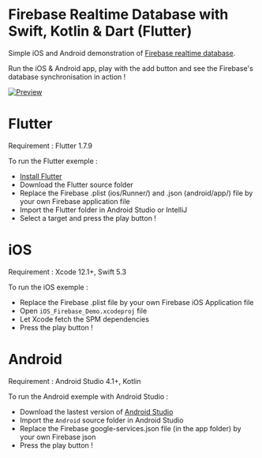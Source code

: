 # Firebase Realtime Database with Swift, Kotlin & Dart (Flutter)

Simple iOS and Android demonstration of [Firebase realtime database](https://firebase.google.com/docs/database).

Run the iOS & Android app, play with the add button and see the Firebase's database synchronisation in action !

[![Preview](https://github.com/terflogag/FirebaseDemo/blob/master/video.png)](https://vimeo.com/309135831)

# Flutter

Requirement : Flutter 1.7.9

To run the Flutter exemple :
- [Install Flutter](https://flutter.io/docs/get-started/install)
- Download the Flutter source folder
- Replace the Firebase .plist (ios/Runner/) and .json (android/app/) file by your own Firebase application file
- Import the Flutter folder in Android Studio or IntelliJ
- Select a target and press the play button !

# iOS

Requirement : Xcode 12.1+, Swift 5.3

To run the iOS exemple :
- Replace the Firebase .plist file by your own Firebase iOS Application file 
- Open `iOS_Firebase_Demo.xcodeproj` file
- Let Xcode fetch the SPM dependencies 
- Press the play button ! 

# Android 

Requirement : Android Studio 4.1+, Kotlin 

To run the Android exemple with Android Studio : 
- Download the lastest version of [Android Studio](https://developer.android.com/studio/index.html)
- Import the `Android` source folder in Android Studio 
- Replace the Firebase google-services.json file (in the app folder) by your own Firebase json 
- Press the play button !
